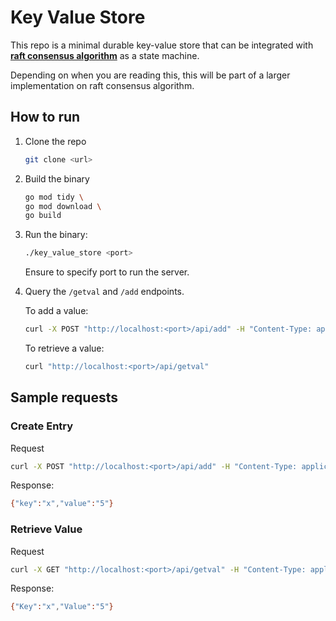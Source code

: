 # Key Value Store

This repo is a minimal durable key-value store that can be integrated with **[raft consensus algorithm](https://raft.github.io/)** as a state machine.

Depending on when you are reading this, this will be part of a larger implementation on raft consensus algorithm.

## How to run

1. Clone the repo

    ```bash
    git clone <url>
    ```

2. Build the binary

    ```bash
    go mod tidy \
    go mod download \
    go build
    ```
3. Run the binary:
   ```bash
   ./key_value_store <port>
   ```

   Ensure to specify port to run the server.

4. Query the `/getval` and `/add` endpoints.

    To add a value:
    ```bash
    curl -X POST "http://localhost:<port>/api/add" -H "Content-Type: application/json" -d '"key":"x","value":"5"}'
    ```

    To retrieve a value:
    ```bash
    curl "http://localhost:<port>/api/getval"
    ````

## Sample requests

### Create Entry
Request
 ```bash
curl -X POST "http://localhost:<port>/api/add" -H "Content-Type: application/json" -d '"key":"x","value":"5"}'
```

Response:

```bash
{"key":"x","value":"5"}
```

### Retrieve Value
Request
 ```bash
curl -X GET "http://localhost:<port>/api/getval" -H "Content-Type: application/json" -d '{"key":"x"}'
```

Response:

```bash
{"Key":"x","Value":"5"}
```